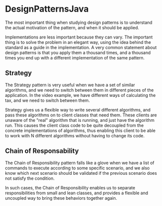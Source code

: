 # DesignPatternsJava

The most important thing when studying design patterns is to understand the actual motivation of the pattern, and when it should be applied.

Implementations are less important because they can vary. The important thing is to solve the problem in an elegant way, using the idea behind the standard as a guide in the implementation. A very common statement about design patterns is that you apply them a thousand times, and a thousand times you end up with a different implementation of the same pattern.

## Strategy

The Strategy pattern is very useful when we have a set of similar algorithms, and we need to switch between them in different pieces of the application. In the video example, we have different ways of calculating the tax, and we need to switch between them.

Strategy gives us a flexible way to write several different algorithms, and pass these algorithms on to client classes that need them. These clients are unaware of the "real" algorithm that is running, and just have the algorithm run. This causes the client class code to be quite decoupled from the concrete implementations of algorithms, thus enabling this client to be able to work with N different algorithms without having to change its code.

## Chain of Responsability

The Chain of Responsibility pattern falls like a glove when we have a list of commands to execute according to some specific scenario, and we also know which next scenario should be validated if the previous scenario does not satisfy the condition.

In such cases, the Chain of Responsibility enables us to separate responsibilities from small and lean classes, and provides a flexible and uncoupled way to bring these behaviors together again.
